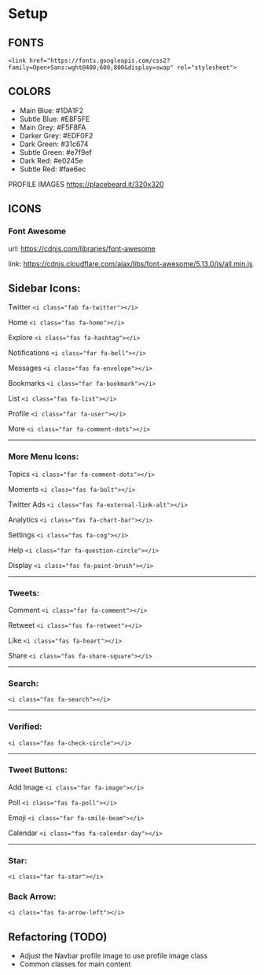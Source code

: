 # Setup

## FONTS
`<link href="https://fonts.googleapis.com/css2?family=Open+Sans:wght@400;600;800&display=swap" rel="stylesheet">`

## COLORS
- Main Blue: #1DA1F2
- Subtle Blue: #E8F5FE
- Main Grey: #F5F8FA
- Darker Grey: #EDF0F2
- Dark Green: #31c674
- Subtle Green: #e7f9ef
- Dark Red: #e0245e
- Subtle Red: #fae6ec

PROFILE IMAGES
https://placebeard.it/320x320

## ICONS
### Font Awesome
url: https://cdnjs.com/libraries/font-awesome

link: https://cdnjs.cloudflare.com/ajax/libs/font-awesome/5.13.0/js/all.min.js

## Sidebar Icons:

Twitter
`<i class="fab fa-twitter"></i>`

Home
`<i class="fas fa-home"></i>`

Explore
`<i class="fas fa-hashtag"></i>`

Notifications
`<i class="far fa-bell"></i>`

Messages
`<i class="fas fa-envelope"></i>`

Bookmarks
`<i class="far fa-bookmark"></i>`

List
`<i class="fas fa-list"></i>`

Profile
`<i class="far fa-user"></i>`

More
`<i class="far fa-comment-dots"></i>`

****

### More Menu Icons:
Topics
`<i class="far fa-comment-dots"></i>`

Moments
`<i class="fas fa-bolt"></i>`

Twitter Ads
`<i class="fas fa-external-link-alt"></i>`

Analytics
`<i class="fas fa-chart-bar"></i>`

Settings
`<i class="fas fa-cog"></i>`

Help
`<i class="far fa-question-circle"></i>`

Display
`<i class="fas fa-paint-brush"></i>`

****

### Tweets:
Comment
`<i class="far fa-comment"></i>`

Retweet
`<i class="fas fa-retweet"></i>`

Like
`<i class="fas fa-heart"></i>`

Share
`<i class="fas fa-share-square"></i>`

****

### Search:
`<i class="fas fa-search"></i>`

****

### Verified:
`<i class="fas fa-check-circle"></i>`

****

### Tweet Buttons:
Add Image
`<i class="far fa-image"></i>`

Poll
`<i class="fas fa-poll"></i>`

Emoji
`<i class="far fa-smile-beam"></i>`

Calendar
`<i class="fas fa-calendar-day"></i>`

****

### Star:
`<i class="far fa-star"></i>`

### Back Arrow:
`<i class="fas fa-arrow-left"></i>`

## Refactoring (TODO)

* Adjust the Navbar profile image to use profile image class
* Common classes for main content